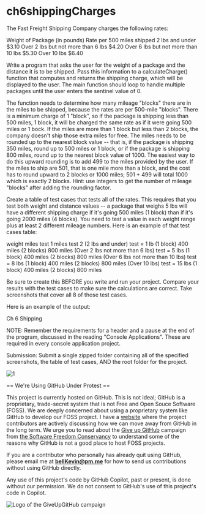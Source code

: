 # ch6shippingCharges
The Fast Freight Shipping Company charges the following rates:

Weight of Package (in pounds)	Rate per 500 miles shipped
2 lbs and under	$3.10
Over 2 lbs but not more than 6 lbs	$4.20
Over 6 lbs but not more than 10 lbs   	$5.30
Over 10 lbs	$6.40


Write a program that asks the user for the weight of a package and the distance it is to be shipped. Pass this information to a calculateCharge() function that computes and returns the shipping charge, which will be displayed to the user. The main function should loop to handle multiple packages until the user enters the sentinel value of 0.

The function needs to determine how many mileage "blocks" there are in the miles to be shipped, because the rates are per 500-mile "blocks". There is a minimum charge of 1 "block", so if the package is shipping less than 500 miles, 1 block, it will be charged the same rate as if it were going 500 miles or 1 bock. If the miles are more than 1 block but less than 2 blocks, the company doesn't ship those extra miles for free. The miles needs to be rounded up to the nearest block value -- that is, if the package is shipping 350 miles, round up to 500 miles or 1 block, or if the package is shipping 800 miles, round up to the nearest block value of 1000. The easiest way to do this upward rounding is to add 499 to the miles provided by the user. If the miles to ship are 501, that is one mile more than a block, and the cost has to round upward to 2 blocks or 1000 miles; 501 + 499 will total 1000 which is exactly 2 blocks. Hint: use integers to get the number of mileage "blocks" after adding the rounding factor.

Create a table of test cases that tests all of the rates. This requires that you test both weight and distance values -- a package that weighs 5 lbs will have a different shipping charge if it's going 500 miles (1 block) than if it's going 2000 miles (4 blocks). You need to test a value in each weight range plus at least 2 different mileage numbers. Here is an example of that test cases table:

weight	miles test 1	miles test 2
(2 lbs and under) test = 1 lb	(1 block) 400 miles	(2 blocks) 800 miles
(Over 2 lbs not more than 6 lbs) test = 5 lbs	(1 block) 400 miles	(2 blocks) 800 miles
(Over 6 lbs not more than 10 lbs) test = 8 lbs	(1 block) 400 miles	(2 blocks) 800 miles
(Over 10 lbs) test = 15 lbs	(1 block) 400 miles	(2 blocks) 800 miles


Be sure to create this BEFORE you write and run your project. Compare your results with the test cases to make sure the calculations are correct. Take screenshots that cover all 8 of those test cases.

Here is an example of the output:

Ch 6 Shipping

 

NOTE: Remember the requirements for a header and a pause at the end of the program, discussed in the reading "Console Applications". These are required in every console application project.

Submission: Submit a single zipped folder containing all of the specified screenshots, the table of test cases, AND the root folder for the project.

![1]()

== We're Using GitHub Under Protest ==

This project is currently hosted on GitHub.  This is not ideal; GitHub is a
proprietary, trade-secret system that is not Free and Open Souce Software
(FOSS).  We are deeply concerned about using a proprietary system like GitHub
to develop our FOSS project. I have a [website](https://bellKevin.me) where the
project contributors are actively discussing how we can move away from GitHub
in the long term.  We urge you to read about the [Give up GitHub](https://GiveUpGitHub.org) campaign 
from [the Software Freedom Conservancy](https://sfconservancy.org) to understand some of the reasons why GitHub is not 
a good place to host FOSS projects.

If you are a contributor who personally has already quit using GitHub, please
email me at **bellKevin@pm.me** for how to send us contributions without
using GitHub directly.

Any use of this project's code by GitHub Copilot, past or present, is done
without our permission.  We do not consent to GitHub's use of this project's
code in Copilot.

![Logo of the GiveUpGitHub campaign](https://sfconservancy.org/img/GiveUpGitHub.png)
